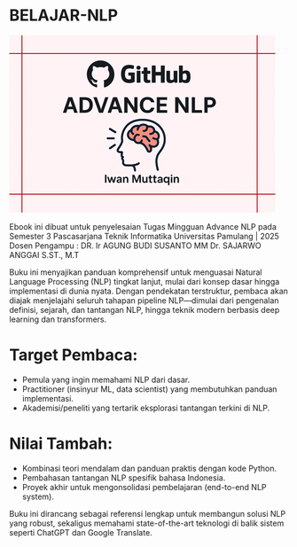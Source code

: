 # BELAJAR-NLP
<img src="Advance NLP Github.png" />

Ebook ini dibuat untuk penyelesaian Tugas Mingguan Advance NLP pada Semester 3 Pascasarjana Teknik Informatika  Universitas Pamulang  | 2025   Dosen Pengampu :  DR. Ir AGUNG BUDI SUSANTO MM Dr. SAJARWO ANGGAI S.ST., M.T

Buku ini menyajikan panduan komprehensif untuk menguasai Natural Language Processing (NLP) tingkat lanjut, mulai dari konsep dasar hingga implementasi di dunia nyata. Dengan pendekatan terstruktur, pembaca akan diajak menjelajahi seluruh tahapan pipeline NLP—dimulai dari pengenalan definisi, sejarah, dan tantangan NLP, hingga teknik modern berbasis deep learning dan transformers.

# Target Pembaca:
-	Pemula yang ingin memahami NLP dari dasar.
-	Practitioner (insinyur ML, data scientist) yang membutuhkan panduan implementasi.
-	Akademisi/peneliti yang tertarik eksplorasi tantangan terkini di NLP.

# Nilai Tambah:
-	Kombinasi teori mendalam dan panduan praktis dengan kode Python.
-	Pembahasan tantangan NLP spesifik bahasa Indonesia.
-	Proyek akhir untuk mengonsolidasi pembelajaran (end-to-end NLP system).

Buku ini dirancang sebagai referensi lengkap untuk membangun solusi NLP yang robust, sekaligus memahami state-of-the-art teknologi di balik sistem seperti ChatGPT dan Google Translate.


